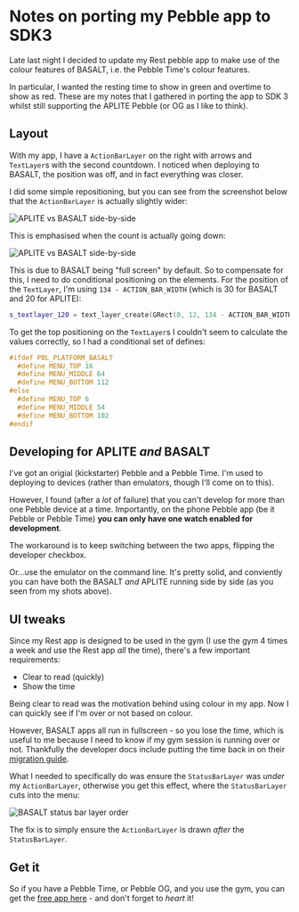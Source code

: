 # Notes on porting my Pebble app to SDK3

Late last night I decided to update my Rest pebble app to make use of the colour features of BASALT, i.e. the Pebble Time's colour features.

In particular, I wanted the resting time to show in green and overtime to show as red. These are my notes that I gathered in porting the app to SDK 3 whilst still supporting the APLITE Pebble (or OG as I like to think).

## Layout

With my app, I have a `ActionBarLayer` on the right with arrows and `TextLayer`s with the second countdown. I noticed when deploying to BASALT, the position was off, and in fact everything was closer.

I did some simple repositioning, but you can see from the screenshot below that the `ActionBarLayer` is actually slightly wider:

![APLITE vs BASALT side-by-side](/images/pebble-comparison1.png)

This is emphasised when the count is actually going down:

![APLITE vs BASALT side-by-side](/images/pebble-comparison2.png)

This is due to BASALT being "full screen" by default. So to compensate for this, I need to do conditional positioning on the elements. For the position of the `TextLayer`, I'm using `134 - ACTION_BAR_WIDTH` (which is 30 for BASALT and 20 for APLITE):

```cpp
s_textlayer_120 = text_layer_create(GRect(0, 12, 134 - ACTION_BAR_WIDTH, 42));
```

To get the top positioning on the `TextLayer`s I couldn't seem to calculate the values correctly, so I had a conditional set of defines:

```cpp
#ifdef PBL_PLATFORM_BASALT
  #define MENU_TOP 16
  #define MENU_MIDDLE 64
  #define MENU_BOTTOM 112
#else
  #define MENU_TOP 6
  #define MENU_MIDDLE 54
  #define MENU_BOTTOM 102
#endif
```

## Developing for APLITE *and* BASALT

I've got an origial (kickstarter) Pebble and a Pebble Time. I'm used to deploying to devices (rather than emulators, though I'll come on to this).

However, I found (after a *lot* of failure) that you can't develop for more than one Pebble device at a time. Importantly, on the phone Pebble app (be it Pebble or Pebble Time) **you can only have one watch enabled for development**.

The workaround is to keep switching between the two apps, flipping the developer checkbox.

Or...use the emulator on the command line. It's pretty solid, and conviently you can have both the BASALT *and* APLITE running side by side (as you seen from my shots above).

## UI tweaks

Since my Rest app is designed to be used in the gym (I use the gym 4 times a week and use the Rest app *all* the time), there's a few important requirements:

- Clear to read (quickly)
- Show the time

Being clear to read was the motivation behind using colour in my app. Now I can quickly see if I'm over or not based on colour.

However, BASALT apps all run in fullscreen - so you lose the time, which is useful to me because I need to know if my gym session is running over or not. Thankfully the developer docs include putting the time back in on their [migration guide](http://developer.getpebble.com/sdk/migration-guide/#using-the-status-bar).

What I needed to specifically do was ensure the `StatusBarLayer` was *under* my `ActionBarLayer`, otherwise you get this effect, where the `StatusBarLayer` cuts into the menu:

![BASALT status bar layer order](/images/pebble-status-layer.png)

The fix is to simply ensure the `ActionBarLayer` is drawn *after* the `StatusBarLayer`.

## Get it

So if you have a Pebble Time, or Pebble OG, and you use the gym, you can get the [free app here](http://apps.getpebble.com/en_US/application/53ff41ed8cdf37902b000050) - and don't forget to *heart* it!